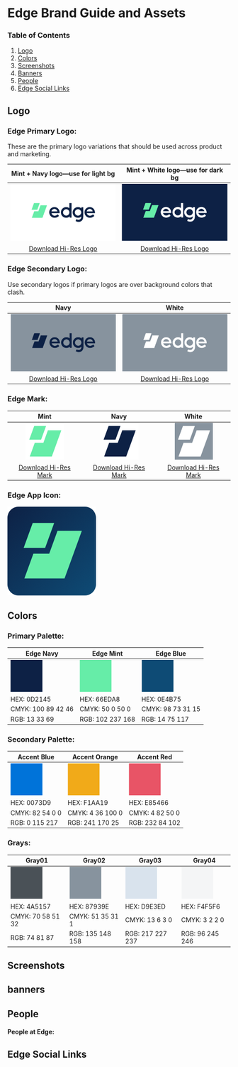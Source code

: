 # Edge Brand Guide and Assets

### Table of Contents
1. [Logo](#logo)
2. [Colors](#colors)
3. [Screenshots](#screenshots)
4. [Banners](#banners)
5. [People](#people)
6. [Edge Social Links](#edge-social-links)

## Logo

### Edge Primary Logo:
These are the primary logo variations that should be used across product and marketing. 

| Mint + Navy logo—use for light bg | Mint + White logo—use for dark bg |
| :-------------: |:-------------:|
| ![Master Logo Mint and Navy](https://github.com/Reipun/waffle-beans/blob/master/Logo-MintNavy.png) | ![Master Logo Mint and White](https://github.com/Reipun/waffle-beans/blob/master/Logo-MintWhite.png) |
| [Download Hi-Res Logo](https://github.com/Reipun/waffle-beans/blob/master/Edge_MasterLogo_LightBg.png)| [Download Hi-Res Logo](https://github.com/Reipun/waffle-beans/blob/master/Edge_MasterLogo_LightBg.png)|


### Edge Secondary Logo:
Use secondary logos if primary logos are over background colors that clash. 

| Navy | White |
| :-------------: |:-------------:|
| ![Secondary Logo Navy](https://github.com/Reipun/waffle-beans/blob/master/Logo-Navy.png) | ![Secondary Logo Navy](https://github.com/Reipun/waffle-beans/blob/master/Logo-White.png) |
| [Download Hi-Res Logo](https://github.com/Reipun/waffle-beans/blob/master/Edge_MasterLogo_LightBg.png)| [Download Hi-Res Logo](https://github.com/Reipun/waffle-beans/blob/master/Edge_MasterLogo_LightBg.png)| [Download Hi-Res Logo](https://github.com/Reipun/waffle-beans/blob/master/Edge_MasterLogo_LightBg.png)|


### Edge Mark:

| Mint | Navy | White |
| :-------------: |:-------------:|:-------------:|
| ![Master Logo Mint and Navy](https://github.com/Reipun/waffle-beans/blob/master/Mark-Mint.png) | ![Master Logo Mint and White](https://github.com/Reipun/waffle-beans/blob/master/Mark-Navy.png) | ![Master Logo Mint and White](https://github.com/Reipun/waffle-beans/blob/master/Mark-White.png)
| [Download Hi-Res Mark](https://github.com/Reipun/waffle-beans/blob/master/Edge_MasterLogo_LightBg.png)| [Download Hi-Res Mark](https://github.com/Reipun/waffle-beans/blob/master/Edge_MasterLogo_LightBg.png)| [Download Hi-Res Mark](https://github.com/Reipun/waffle-beans/blob/master/Edge_MasterLogo_LightBg.png)|

### Edge App Icon:

![Edge App Icon](https://github.com/Reipun/waffle-beans/blob/master/Edge_app_icon.png)


## Colors

### Primary Palette:

| Edge Navy | Edge Mint | Edge Blue |
|-------------|-------------|-------------|
| ![Edge Navy](https://github.com/Reipun/waffle-beans/blob/master/Edge_color_navy.png) | ![Edge Mint](https://github.com/Reipun/waffle-beans/blob/master/Edge_color_mint.png) | ![Edge Blue](https://github.com/Reipun/waffle-beans/blob/master/Edge_color_blue.png)| 
| HEX: 0D2145 | HEX: 66EDA8 | HEX: 0E4B75 |
| CMYK: 100 89 42 46 | CMYK: 50 0 50 0 | CMYK: 98 73 31 15 |
| RGB: 13 33 69 | RGB: 102 237 168 | RGB: 14 75 117 |


### Secondary Palette:

| Accent Blue | Accent Orange | Accent Red |
|-------------|-------------|-------------|
| ![Accent Blue](https://github.com/Reipun/waffle-beans/blob/master/Edge_color_accent_blue.png) | ![Accent Orange](https://github.com/Reipun/waffle-beans/blob/master/Edge_color_accent_orange.png) | ![Accent Red](https://github.com/Reipun/waffle-beans/blob/master/Edge_color_accent_red.png)| 
| HEX: 0073D9 | HEX: F1AA19 | HEX: E85466 |
| CMYK: 82 54 0 0 | CMYK: 4 36 100 0 | CMYK: 4 82 50 0 |
| RGB: 0 115 217 | RGB: 241 170 25 | RGB: 232 84 102 |


### Grays:

| Gray01 | Gray02 | Gray03 | Gray04 |
|-------------|-------------|-------------|-------------|
| ![Gray01](https://github.com/Reipun/waffle-beans/blob/master/Edge_color_gray01.png) | ![Gray02](https://github.com/Reipun/waffle-beans/blob/master/Edge_color_gray02.png) | ![Gray03](https://github.com/Reipun/waffle-beans/blob/master/Edge_color_gray03.png)| ![Gray04](https://github.com/Reipun/waffle-beans/blob/master/Edge_color_gray04.png)|
| HEX: 4A5157 | HEX: 87939E | HEX: D9E3ED | HEX: F4F5F6 |
| CMYK: 70 58 51 32 | CMYK: 51 35 31 1 | CMYK: 13 6 3 0 | CMYK: 3 2 2 0 |
| RGB: 74 81 87 | RGB: 135 148 158 | RGB: 217 227 237 | RGB: 96 245 246 |



## Screenshots

## banners

## People
#### People at Edge:

## Edge Social Links





